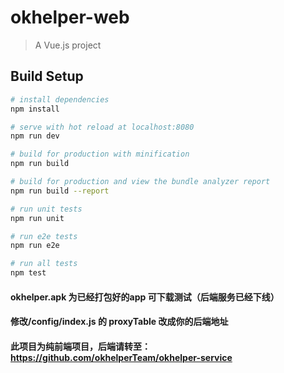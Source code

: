 # okhelper-web

> A Vue.js project

## Build Setup

``` bash
# install dependencies
npm install

# serve with hot reload at localhost:8080
npm run dev

# build for production with minification
npm run build

# build for production and view the bundle analyzer report
npm run build --report

# run unit tests
npm run unit

# run e2e tests
npm run e2e

# run all tests
npm test
```


#### okhelper.apk 为已经打包好的app 可下载测试（后端服务已经下线）

#### 修改/config/index.js 的 proxyTable 改成你的后端地址 

#### 此项目为纯前端项目，后端请转至：https://github.com/okhelperTeam/okhelper-service

